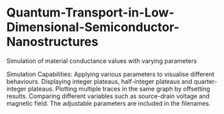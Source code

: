 # Quantum-Transport-in-Low-Dimensional-Semiconductor-Nanostructures
Simulation of material conductance values with varying parameters

Simulation Capabilities:
 Applying various parameters to visualise different behaviours.
 Displaying integer plateaus, half-integer plateaus and quarter-integer plateaus.
 Plotting multiple traces in the same graph by offsetting results.
 Comparing different variables such as source-drain voltage and magnetic field.
 The adjustable parameters are included in the filenames.
